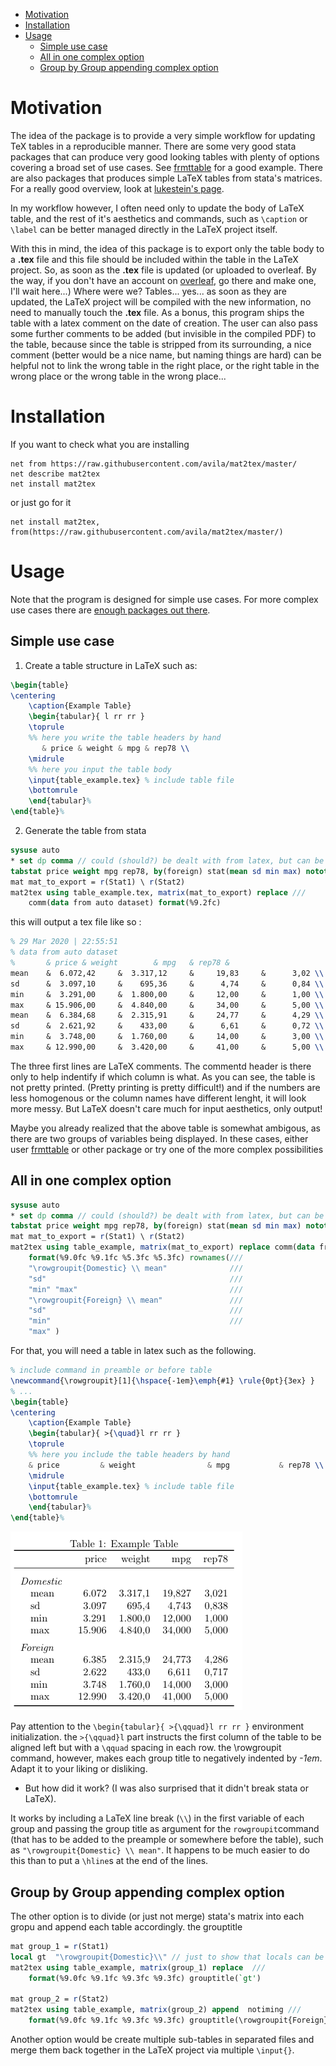 

- [Motivation](#motivation)
- [Installation](#installation)
- [Usage](#usage)
  - [Simple use case](#simple-use-case)
  - [All in one complex option](#all-in-one-complex-option)
  - [Group by Group appending complex option](#group-by-group-appending-complex-option)

# Motivation 

The idea of the package is to provide a very simple workflow for updating TeX
tables in a reproducible manner. There are some very good stata packages that
can produce very good looking tables with plenty of options covering a broad set
of use cases. See [frmttable](http://fmwww.bc.edu/RePEc/bocode/f/frmttable.html)
for a good example. There are also packages that produces simple LaTeX tables
from stata's matrices. For a really good overview, look at [lukestein's
page](https://lukestein.github.io/stata-latex-workflows/). 

In my workflow however, I often need only to update the body of LaTeX table, and
the rest of it's aesthetics and commands, such as `\caption` or `\label` can be
better managed directly in the LaTeX project itself.  

With this in mind, the idea of this package is to export only the table body to
a **.tex** file and this file should be included within the table in the LaTeX
project. So, as soon as the **.tex** file is updated (or uploaded to overleaf.
By the way, if you don't have an account on
[overleaf](https://www.overleaf.com), go there and make one, I'll wait here...)
Where were we? Tables... yes... as soon as they are updated, the LaTeX project
will be compiled with the new information, no need to manually touch the
**.tex** file. As a bonus, this program ships the table with a latex comment on
the date of creation. The user can also pass some further comments to be added
(but invisible in the compiled PDF) to the table, because since the table is
stripped from its surrounding, a nice comment (better would be a nice name, but
naming things are hard) can be helpful not to link the wrong table in the right
place, or the right table in the wrong place or the wrong table in the wrong
place... 



# Installation 


If you want to check what you are installing
```
net from https://raw.githubusercontent.com/avila/mat2tex/master/
net describe mat2tex 
net install mat2tex
```

or just go for it
``` 
net install mat2tex, from(https://raw.githubusercontent.com/avila/mat2tex/master/)
```

# Usage 

Note that the program is designed for simple use cases. For more complex use
cases there are [enough packages out
there](https://lukestein.github.io/stata-latex-workflows). 

## Simple use case 

1. Create a table structure in LaTeX such as: 

```latex
\begin{table}
\centering
    \caption{Example Table}
    \begin{tabular}{ l rr rr }
    \toprule
    %% here you write the table headers by hand
       & price & weight & mpg & rep78 \\
    \midrule
    %% here you input the table body
    \input{table_example.tex} % include table file
    \bottomrule
    \end{tabular}%
\end{table}%
``` 

2. Generate the table from stata 

```stata
sysuse auto
* set dp comma // could (should?) be dealt with from latex, but can be done here
tabstat price weight mpg rep78, by(foreign) stat(mean sd min max) nototal long save
mat mat_to_export = r(Stat1) \ r(Stat2)
mat2tex using table_example.tex, matrix(mat_to_export) replace /// 
    comm(data from auto dataset) format(%9.2fc)
```
this will output a tex file like so : 

```latex
% 29 Mar 2020 | 22:55:51 
% data from auto dataset
%       & price & weight        & mpg   & rep78 & 
mean    &  6.072,42     &  3.317,12     &     19,83     &      3,02 \\
sd      &  3.097,10     &    695,36     &      4,74     &      0,84 \\
min     &  3.291,00     &  1.800,00     &     12,00     &      1,00 \\
max     & 15.906,00     &  4.840,00     &     34,00     &      5,00 \\
mean    &  6.384,68     &  2.315,91     &     24,77     &      4,29 \\
sd      &  2.621,92     &    433,00     &      6,61     &      0,72 \\
min     &  3.748,00     &  1.760,00     &     14,00     &      3,00 \\
max     & 12.990,00     &  3.420,00     &     41,00     &      5,00 \\

``` 

The three first lines are LaTeX comments. The commentd header is there only to
help indentify if which column is what. As you can see, the table is not pretty 
printed. (Pretty printing is pretty difficult!) and if the numbers are less 
homogenous or the column names have different lenght, it will look more messy. 
But LaTeX doesn't care much for input aesthetics, only output!


Maybe you already realized that the above table is somewhat ambigous, as there 
are two groups of variables being displayed. In these cases, either user 
[frmttable](http://fmwww.bc.edu/RePEc/bocode/f/frmttable.html) or other package
or try one of the more complex possibilities 

## All in one complex option 

```stata
sysuse auto
* set dp comma // could (should?) be dealt with from latex, but can be done here
tabstat price weight mpg rep78, by(foreign) stat(mean sd min max) nototal long save
mat mat_to_export = r(Stat1) \ r(Stat2)
mat2tex using table_example, matrix(mat_to_export) replace comm(data from auto dataset) ///
    format(%9.0fc %9.1fc %5.3fc %5.3fc) rownames(/// 
    "\rowgroupit{Domestic} \\ mean"              ///
    "sd"                                         ///
    "min" "max"                                  ///
    "\rowgroupit{Foreign} \\ mean"               ///
    "sd"                                         ///
    "min"                                        ///
    "max" )
```

For that, you will need a table in latex such as the following. 

```latex
% include command in preamble or before table
\newcommand{\rowgroupit}[1]{\hspace{-1em}\emph{#1} \rule{0pt}{3ex} }
% ...
\begin{table}
\centering
    \caption{Example Table}
    \begin{tabular}{ >{\quad}l rr rr }
    \toprule
    %% here you include the table headers by hand
    & price         & weight                & mpg           & rep78 \\
    \midrule
    \input{table_example.tex} % include table file
    \bottomrule 
    \end{tabular}%
\end{table}%
```

![Table with two groups](./assets/tab_two_groups.png)

Pay attention to the `\begin{tabular}{ >{\qquad}l rr rr }` environment
initialization. the `>{\qquad}l` part instructs the first column of the table 
to be aligned left but with a `\qquad` spacing in each row. 
the \rowgroupit command, however, makes each group title to negatively indented
by _-1em_. Adapt it to your liking or disliking.

- But how did it work? (I was also surprised that it didn't break stata or
  LaTeX). 

It works by including a LaTeX line break (`\\`) in the first variable of each
group and passing the group title as argument for the `rowgroupit`command (that
has to be added to the preample or somewhere before the table), such as 
`"\rowgroupit{Domestic} \\ mean"`. It happens to be much easier to do this than 
to put a `\hline`s at the end of the lines. 

## Group by Group appending complex option 

The other option is to divide (or just not merge) stata's matrix into each 
gropu and append each table accordingly. the grouptitle

```stata
mat group_1 = r(Stat1)
local gt  "\rowgroupit{Domestic}\\" // just to show that locals can be used too
mat2tex using table_example, matrix(group_1) replace  ///
    format(%9.0fc %9.1fc %9.3fc %9.3fc) grouptitle(`gt')

mat group_2 = r(Stat2)
mat2tex using table_example, matrix(group_2) append  notiming ///
    format(%9.0fc %9.1fc %9.3fc %9.3fc) grouptitle(\rowgroupit{Foreign}\\)
```

Another option would be create multiple sub-tables in separated files and merge
them back together in the LaTeX project via multiple `\input{}`.